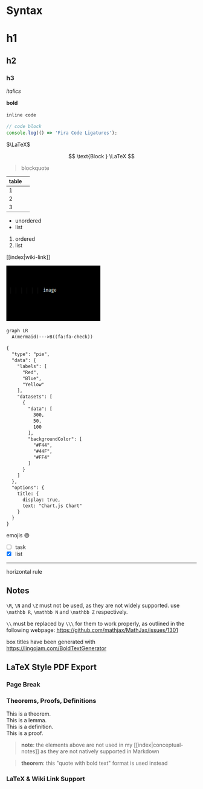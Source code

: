 # Syntax

# h1

## h2

### h3

_italics_

**bold**

`inline code`

```javascript
// code block
console.log(() => 'Fira Code Ligatures');
```

$\LaTeX$

$$
\text{Block } \LaTeX
$$

> blockquote

| table |     |
| ----- | --- |
| 1     |     |
| 2     |     |
| 3     |     |

- unordered
- list

1. ordered
2. list

[[index|wiki-link]]

![](2022-03-19-00-57-20.png)

```mermaid
graph LR
  A(mermaid)--->B((fa:fa-check))
```

```chart
{
  "type": "pie",
  "data": {
    "labels": [
      "Red",
      "Blue",
      "Yellow"
    ],
    "datasets": [
      {
        "data": [
          300,
          50,
          100
        ],
        "backgroundColor": [
          "#F44",
          "#44F",
          "#FF4"
        ]
      }
    ]
  },
  "options": {
    title: {
      display: true,
      text: "Chart.js Chart"
    }
  }
}
```

emojis :smile:

- [ ] task
- [x] list

---

horizontal rule

## Notes

`\R`, `\N` and `\Z` must not be used, as they are not widely supported. use `\mathbb R`, `\mathbb N` and `\mathbb Z` respectively.

`\\` must be replaced by `\\\` for them to work properly, as outlined in the following webpage: <https://github.com/mathjax/MathJax/issues/1301>

box titles have been generated with <https://lingojam.com/BoldTextGenerator>

<!--
find: \\R\b
replace: \mathbb R

find: \\N\b
replace: \mathbb N

find: \\Z\b
replace: \mathbb Z

find: \\mathbb\{(.)\}
replace: \mathbb $1

find: (space)\\\\\(space)
replace: (space)\\\\\\(space)
-->

## LaTeX Style PDF Export

<!-- see `settings.json` for sources -->

### Page Break

<div style="page-break-after: always"></div>

### Theorems, Proofs, Definitions

<div class="theorem">This is a theorem.</div>
<div class="lemma">This is a lemma.</div>
<div class="definition">This is a definition.</div>
<div class="proof">This is a proof.</div>

> **note**: the elements above are not used in my [[index|conceptual-notes]] as they are not natively supported in Markdown

> **theorem**: this "quote with bold text" format is used instead

### LaTeX & Wiki Link Support

<script type="text/javascript" src="https://cdnjs.cloudflare.com/ajax/libs/mathjax/2.7.1/MathJax.js?config=TeX-AMS-MML_HTMLorMML"></script>
<script type="text/x-mathjax-config">MathJax.Hub.Config({ tex2jax: {inlineMath: [['$', '$']]}, messageStyle: "none" })</script>
<script>document.body.innerHTML = document.body.innerHTML.replace(/\[\[([A-Za-z\-]+\|)?([A-Za-z\-]+)\]\]/g, (a, b, c) => `<u style="text-transform: capitalize;">${c.replace(/\-/g, ' ')}</u>`)</script>
